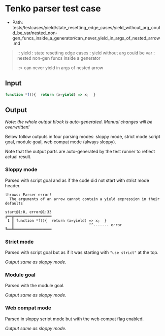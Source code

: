 # Tenko parser test case

- Path: tests/testcases/yield/state_resetting_edge_cases/yield_without_arg_could_be_var/nested_non-gen_funcs_inside_a_generator/can_never_yield_in_args_of_nested_arrow.md

> :: yield : state resetting edge cases : yield without arg could be var : nested non-gen funcs inside a generator
>
> ::> can never yield in args of nested arrow

## Input


`````js
function *f(){  return (x=yield) => x;  }
`````

## Output

_Note: the whole output block is auto-generated. Manual changes will be overwritten!_

Below follow outputs in four parsing modes: sloppy mode, strict mode script goal, module goal, web compat mode (always sloppy).

Note that the output parts are auto-generated by the test runner to reflect actual result.

### Sloppy mode

Parsed with script goal and as if the code did not start with strict mode header.

`````
throws: Parser error!
  The arguments of an arrow cannot contain a yield expression in their defaults

start@1:0, error@1:33
╔══╦═════════════════
 1 ║ function *f(){  return (x=yield) => x;  }
   ║                                  ^^------- error
╚══╩═════════════════

`````

### Strict mode

Parsed with script goal but as if it was starting with `"use strict"` at the top.

_Output same as sloppy mode._

### Module goal

Parsed with the module goal.

_Output same as sloppy mode._

### Web compat mode

Parsed in sloppy script mode but with the web compat flag enabled.

_Output same as sloppy mode._
